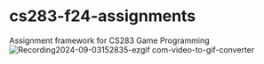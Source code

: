 # cs283-f24-assignments
Assignment framework for CS283 Game Programming
![Recording2024-09-03152835-ezgif com-video-to-gif-converter](https://github.com/user-attachments/assets/a03ae658-336f-4ec1-bb94-0f5162920d0b)
